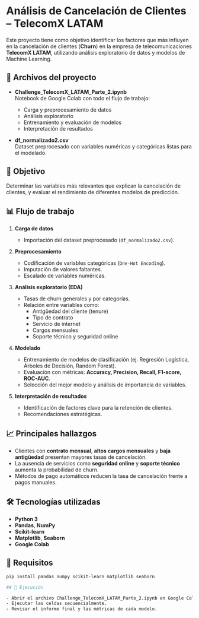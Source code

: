 # Análisis de Cancelación de Clientes – TelecomX LATAM

Este proyecto tiene como objetivo identificar los factores que más influyen en la cancelación de clientes (**Churn**) en la empresa de telecomunicaciones **TelecomX LATAM**, utilizando análisis exploratorio de datos y modelos de Machine Learning.

## 📂 Archivos del proyecto

- **Challenge_TelecomX_LATAM_Parte_2.ipynb**  
  Notebook de Google Colab con todo el flujo de trabajo:
  - Carga y preprocesamiento de datos
  - Análisis exploratorio
  - Entrenamiento y evaluación de modelos
  - Interpretación de resultados

- **df_normalizado2.csv**  
  Dataset preprocesado con variables numéricas y categóricas listas para el modelado.

## 🎯 Objetivo

Determinar las variables más relevantes que explican la cancelación de clientes, y evaluar el rendimiento de diferentes modelos de predicción.

## 📊 Flujo de trabajo

1. **Carga de datos**  
   - Importación del dataset preprocesado (`df_normalizado2.csv`).

2. **Preprocesamiento**  
   - Codificación de variables categóricas (`One-Hot Encoding`).
   - Imputación de valores faltantes.
   - Escalado de variables numéricas.

3. **Análisis exploratorio (EDA)**  
   - Tasas de churn generales y por categorías.
   - Relación entre variables como:
     - Antigüedad del cliente (tenure)
     - Tipo de contrato
     - Servicio de internet
     - Cargos mensuales
     - Soporte técnico y seguridad online

4. **Modelado**  
   - Entrenamiento de modelos de clasificación (ej. Regresión Logística, Árboles de Decisión, Random Forest).
   - Evaluación con métricas: **Accuracy, Precision, Recall, F1-score, ROC-AUC**.
   - Selección del mejor modelo y análisis de importancia de variables.

5. **Interpretación de resultados**  
   - Identificación de factores clave para la retención de clientes.
   - Recomendaciones estratégicas.

## 📈 Principales hallazgos

- Clientes con **contrato mensual**, **altos cargos mensuales** y **baja antigüedad** presentan mayores tasas de cancelación.
- La ausencia de servicios como **seguridad online** y **soporte técnico** aumenta la probabilidad de churn.
- Métodos de pago automáticos reducen la tasa de cancelación frente a pagos manuales.

## 🛠️ Tecnologías utilizadas

- **Python 3**
- **Pandas**, **NumPy**
- **Scikit-learn**
- **Matplotlib**, **Seaborn**
- **Google Colab**

## 📌 Requisitos

```bash
pip install pandas numpy scikit-learn matplotlib seaborn

## 🚀 Ejecución

- Abrir el archivo Challenge_TelecomX_LATAM_Parte_2.ipynb en Google Colab.
- Ejecutar las celdas secuencialmente.
- Revisar el informe final y las métricas de cada modelo.
